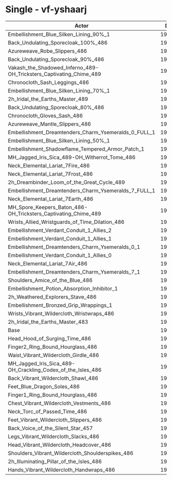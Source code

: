 # Single - vf-yshaarj
| Actor | DPS | Increase |
|---|:---:|:---:|
|Embellishment_Blue_Silken_Lining_90%_1|199059|2.29%|
|Back_Undulating_Sporecloak_100%_486|198832|2.18%|
|Azureweave_Robe_Slippers_486|198527|2.02%|
|Back_Undulating_Sporecloak_90%_486|198408|1.96%|
|Vakash_the_Shadowed_Inferno_489-OH_Tricksters_Captivating_Chime_489|198194|1.85%|
|Chronocloth_Sash_Leggings_486|198176|1.84%|
|Embellishment_Blue_Silken_Lining_70%_1|198136|1.82%|
|2h_Iridal_the_Earths_Master_489|198000|1.75%|
|Back_Undulating_Sporecloak_80%_486|197996|1.75%|
|Chronocloth_Gloves_Sash_486|197850|1.67%|
|Azureweave_Mantle_Slippers_486|197484|1.48%|
|Embellishment_Dreamtenders_Charm_Ysemeralds_0_FULL_1|197274|1.38%|
|Embellishment_Blue_Silken_Lining_50%_1|197145|1.31%|
|Embellishment_Shadowflame_Tempered_Armor_Patch_1|197087|1.28%|
|MH_Jagged_Iris_Sica_489-OH_Witherrot_Tome_486|196935|1.20%|
|Neck_Elemental_Lariat_7Fire_486|196718|1.09%|
|Neck_Elemental_Lariat_7Frost_486|196695|1.08%|
|2h_Dreambinder_Loom_of_the_Great_Cycle_489|196544|1.00%|
|Embellishment_Dreamtenders_Charm_Ysemeralds_7_FULL_1|196353|0.90%|
|Neck_Elemental_Lariat_7Earth_486|196281|0.86%|
|MH_Spore_Keepers_Baton_486-OH_Tricksters_Captivating_Chime_489|196034|0.74%|
|Wrists_Allied_Wristguards_of_Time_Dilation_486|195978|0.71%|
|Embellishment_Verdant_Conduit_1_Allies_2|195976|0.71%|
|Embellishment_Verdant_Conduit_1_Allies_1|195969|0.70%|
|Embellishment_Dreamtenders_Charm_Ysemeralds_0_1|195946|0.69%|
|Embellishment_Verdant_Conduit_1_Allies_0|195879|0.66%|
|Neck_Elemental_Lariat_7Air_486|195728|0.58%|
|Embellishment_Dreamtenders_Charm_Ysemeralds_7_1|195343|0.38%|
|Shoulders_Amice_of_the_Blue_486|195094|0.26%|
|Embellishment_Potion_Absorption_Inhibitor_1|194978|0.20%|
|2h_Weathered_Explorers_Stave_486|194730|0.07%|
|Embellishment_Bronzed_Grip_Wrappings_1|194634|0.02%|
|Wrists_Vibrant_Wildercloth_Wristwraps_486|194611|0.01%|
|2h_Iridal_the_Earths_Master_483|194602|0.00%|
|Base|194598|0.00%|
|Head_Hood_of_Surging_Time_486|194561|-0.02%|
|Finger2_Ring_Bound_Hourglass_486|194449|-0.08%|
|Waist_Vibrant_Wildercloth_Girdle_486|194448|-0.08%|
|MH_Jagged_Iris_Sica_489-OH_Crackling_Codex_of_the_Isles_486|194411|-0.10%|
|Back_Vibrant_Wildercloth_Shawl_486|194381|-0.11%|
|Feet_Blue_Dragon_Soles_486|194222|-0.19%|
|Finger1_Ring_Bound_Hourglass_486|194177|-0.22%|
|Chest_Vibrant_Wildercloth_Vestments_486|193961|-0.33%|
|Neck_Torc_of_Passed_Time_486|193909|-0.35%|
|Feet_Vibrant_Wildercloth_Slippers_486|193827|-0.40%|
|Back_Voice_of_the_Silent_Star_457|193749|-0.44%|
|Legs_Vibrant_Wildercloth_Slacks_486|193730|-0.45%|
|Head_Vibrant_Wildercloth_Headcover_486|193652|-0.49%|
|Shoulders_Vibrant_Wildercloth_Shoulderspikes_486|193413|-0.61%|
|2h_Illuminating_Pillar_of_the_Isles_486|193364|-0.63%|
|Hands_Vibrant_Wildercloth_Handwraps_486|193320|-0.66%|
